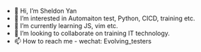 - 👋 Hi, I’m Sheldon Yan
- 👀 I’m interested in Automaiton test, Python, CICD, training etc.
- 🌱 I’m currently learning JS, vim etc.
- 💞️ I’m looking to collaborate on training IT technology.
- 📫 How to reach me - wechat: Evolving_testers

<!---
Danielyan86/Danielyan86 is a ✨ special ✨ repository because its `README.md` (this file) appears on your GitHub profile.
You can click the Preview link to take a look at your changes.
--->
